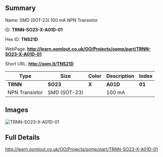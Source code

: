 

## Summary
 
Name:  SMD (SOT-23) 100 mA NPN Transistor 

ID: __TRNN-SO23-X-A01D-01__

Hex ID: __TNS21D__

WebPage: __http://learn.oomlout.co.uk/OO/Projects/oomp/part/TRNN-SO23-X-A01D-01__

Short URL: __http://oom.lt/TNS21D__


| Type   | Size   | Color   | Description   | Index   |    
| ----- | ------   | ------   | -----   | ----   |    
| __TRNN__   					| __SO23__   					| __X__    						| __A01D__    					| __01__ |    
| NPN Transistor		| SMD (SOT-23)	| 		| 100 mA	| 	|

## Images
![TRNN-SO23-X-A01D-01](http://oomlout.com/oomp-gen/parts/TRNN-SO23-X-A01D-01/TRNN-SO23-X-A01D-01_420.jpg)

## Full Details

 http://learn.oomlout.co.uk/OO/Projects/oomp/part/TRNN-SO23-X-A01D-01

